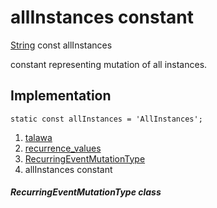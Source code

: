 
<div>

# allInstances constant

</div>


[String](https://api.flutter.dev/flutter/dart-core/String-class.html)
const allInstances



constant representing mutation of all instances.



## Implementation

``` language-dart
static const allInstances = 'AllInstances';
```







1.  [talawa](../../index.md)
2.  [recurrence_values](../../constants_recurrence_values/)
3.  [RecurringEventMutationType](../../constants_recurrence_values/RecurringEventMutationType-class.md)
4.  allInstances constant

##### RecurringEventMutationType class







